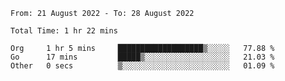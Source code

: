 <!--START_SECTION:waka-->

```text
From: 21 August 2022 - To: 28 August 2022

Total Time: 1 hr 22 mins

Org     1 hr 5 mins     ███████████████████▒░░░░░   77.88 %
Go      17 mins         █████▒░░░░░░░░░░░░░░░░░░░   21.03 %
Other   0 secs          ▒░░░░░░░░░░░░░░░░░░░░░░░░   01.09 %
```

<!--END_SECTION:waka-->